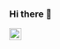 ### Hi there 👋

<a href="https://www.linkedin.com/in/alvaro-raposo/">
  <img align="left" alt="Linkedin" width="22px" src="https://w7.pngwing.com/pngs/973/277/png-transparent-blue-and-white-in-social-media-linkedin-computer-icons-website-button-get-linkedin-logo-s-miscellaneous-blue-text.png" />
</a>

<!--
**alvaroraposo/alvaroraposo** is a ✨ _special_ ✨ repository because its `README.md` (this file) appears on your GitHub profile.

Here are some ideas to get you started:

- 🔭 I’m currently working on ...
- 🌱 I’m currently learning ...
- 👯 I’m looking to collaborate on ...
- 🤔 I’m looking for help with ...
- 💬 Ask me about ...
- 📫 How to reach me: ...
- 😄 Pronouns: ...
- ⚡ Fun fact: ...
-->
